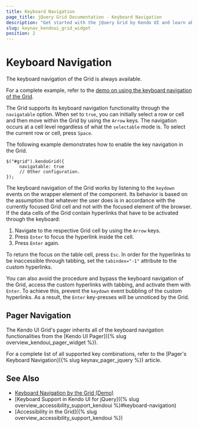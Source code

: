 ```yaml
---
title: Keyboard Navigation
page_title: jQuery Grid Documentation - Keyboard Navigation
description: "Get started with the jQuery Grid by Kendo UI and learn about the accessibility support it provides through its keyboard navigation functionality."
slug: keynav_kendoui_grid_widget
position: 2
---
```


# Keyboard Navigation

The keyboard navigation of the Grid is always available.

For a complete example, refer to the [demo on using the keyboard navigation of the Grid](https://demos.telerik.com/kendo-ui/grid/keyboard-navigation).  

The Grid supports its keyboard navigation functionality through the `navigatable` option. When set to `true`, you can initially select a row or cell and then move within the Grid by using the `Arrow` keys. The navigation occurs at a cell level regardless of what the `selectable` mode is. To select the current row or cell, press `Space`.

The following example demonstrates how to enable the key navigation in the Grid.

    $("#grid").kendoGrid({
         navigatable: true
         // Other configuration.
    });

The keyboard navigation of the Grid works by listening to the `keydown` events on the wrapper element of the component. Its behavior is based on the assumption that whatever the user does is in accordance with the currently focused Grid cell and not with the focused element of the browser. If the data cells of the Grid contain hyperlinks that have to be activated through the keyboard:

1. Navigate to the respective Grid cell by using the `Arrow` keys.
1. Press `Enter` to focus the hyperlink inside the cell.
1. Press `Enter` again.

To return the focus on the table cell, press `Esc`. In order for the hyperlinks to be inaccessible through tabbing, set the `tabindex="-1"` attribute to the custom hyperlinks.

You can also avoid the procedure and bypass the keyboard navigation of the Grid, access the custom hyperlinks with tabbing, and activate them with `Enter`. To achieve this, prevent the `keydown` event bubbling of the custom hyperlinks. As a result, the `Enter` key-presses will be unnoticed by the Grid.

## Pager Navigation

The Kendo UI Grid's pager inherits all of the keyboard navigation functionalities from the [Kendo UI Pager]({% slug overview_kendoui_pager_widget %}).

For a complete list of all supported key combinations, refer to the [Pager's Keyboard Navigation]({% slug keynav_pager_jquery %}) article.

## See Also

* [Keyboard Navigation by the Grid (Demo)](https://demos.telerik.com/kendo-ui/web/grid/navigation.html)
* [Keyboard Support in Kendo UI for jQuery]({% slug overview_accessibility_support_kendoui %}#keyboard-navigation)
* [Accessibility in the Grid]({% slug overview_accessibility_support_kendoui %})
